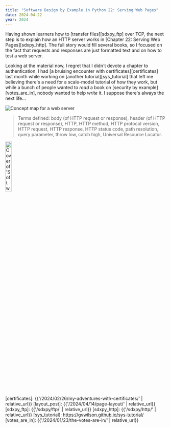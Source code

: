 ```yaml
---
title: "Software Design by Example in Python 22: Serving Web Pages"
date: 2024-04-22
year: 2024
---
```


Having shown learners how to [transfer files][sdxpy_ftp] over TCP,
the next step is to explain how an HTTP server works
in [Chapter 22: Serving Web Pages][sdxpy_http].
The full story would fill several books,
so I focused on the fact that requests and responses are just formatted text
and on how to test a web server.

Looking at the material now,
I regret that I didn't devote a chapter to authentication.
I had [a bruising encounter with certificates][certificates] last month
while working on [another tutorial][sys_tutorial]
that left me believing there's a need for a scale-model tutorial of how they work,
but while a bunch of people wanted to *read* a book on [security by example][votes_are_in],
nobody wanted to help *write* it.
I suppose there's always the next life…

<img class="centered" src="{{'/sdxpy/http/concept_map.svg' | relative_url}}" alt="Concept map for a web server"/>

> Terms defined: body (of HTTP request or response), header (of HTTP request or response), HTTP, HTTP method, HTTP protocol version, HTTP request, HTTP response, HTTP status code, path resolution, query parameter, throw low, catch high, Universal Resource Locator.

<a href="https://www.routledge.com/Software-Design-by-Example-A-Tool-Based-Introduction-with-Python/Wilson/p/book/9781032725215"><img src="{{'/sdxpy/sdxpy-cover.png' | relative_url}}" alt="Cover of 'Software Design by Example'" width="20%" class="centered">
</a>

[certificates]: {{'/2024/02/26/my-adventures-with-certificates/' | relative_url}}
[layout_post]: {{'/2024/04/14/page-layout/' | relative_url}}
[sdxpy_ftp]: {{'/sdxpy/ftp/' | relative_url}}
[sdxpy_http]: {{'/sdxpy/http/' | relative_url}}
[sys_tutorial]: https://gvwilson.github.io/sys-tutorial/
[votes_are_in]: {{'/2024/01/23/the-votes-are-in/' | relative_url}}
